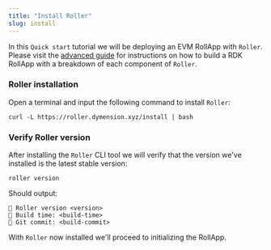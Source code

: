 ```yaml
---
title: "Install Roller"
slug: install
---
```


In this `Quick start` tutorial we will be deploying an EVM RollApp with `Roller`. Please visit the [advanced guide](/docs/build/adv-guide/roller-adv/system-reqs.md) for instructions on how to build a RDK RollApp with a breakdown of each component of `Roller`.

### Roller installation

Open a terminal and input the following command to install `Roller`:

```
curl -L https://roller.dymension.xyz/install | bash
```

### Verify Roller version

After installing the `Roller` CLI tool we will verify that the version we've installed is the latest stable version:

```
roller version
```

Should output:

```
💈 Roller version <version>
💈 Build time: <build-time>
💈 Git commit: <build-commit>
```

With `Roller` now installed we'll proceed to initializing the RollApp.
